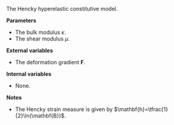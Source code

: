 The Hencky hyperelastic constitutive model.

**Parameters**
- The bulk modulus $`\kappa`$.
- The shear modulus $`\mu`$.

**External variables**
- The deformation gradient $`\mathbf{F}`$.

**Internal variables**
- None.

**Notes**
- The Hencky strain measure is given by $`\mathbf{h}=\tfrac{1}{2}\ln(\mathbf{B})`$.
